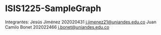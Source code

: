 # ISIS1225-SampleGraph

Integrantes:
Jesús Jiménez 202020431 j.jimenez21@uniandes.edu.co
Juan Camilo Bonet 202022466 j.bonet@uniandes.edu.co